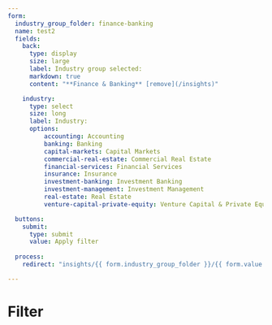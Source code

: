 ```yaml
---
form:
  industry_group_folder: finance-banking
  name: test2
  fields:
    back:
      type: display
      size: large
      label: Industry group selected:
      markdown: true
      content: "**Finance & Banking** [remove](/insights)"

    industry:
      type: select
      size: long
      label: Industry:
      options:
          accounting: Accounting
          banking: Banking
          capital-markets: Capital Markets
          commercial-real-estate: Commercial Real Estate
          financial-services: Financial Services
          insurance: Insurance
          investment-banking: Investment Banking
          investment-management: Investment Management
          real-estate: Real Estate
          venture-capital-private-equity: Venture Capital & Private Equity

  buttons:
    submit:
      type: submit
      value: Apply filter
     
  process:
    redirect: "insights/{{ form.industry_group_folder }}/{{ form.value.industry }}"

---
```

# Filter
